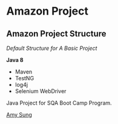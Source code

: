 # Amazon Project
## Amazon Project Structure

*Default Structure for A Basic Project*

**Java 8**

* Maven
* TestNG
* log4j
* Selenium WebDriver

Java Project for SQA Boot Camp Program. 

[Amy Sung](http://github.com/amysungit)

